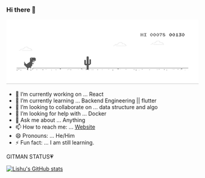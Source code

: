 ### Hi there 👋 

![image](https://github.com/LishuGupta652/lishugupta652/blob/master/dino.gif)


- 🔭 I’m currently working on ... React
- 🌱 I’m currently learning ... Backend Engineering || flutter
- 👯 I’m looking to collaborate on ... data structure and algo
- 🤔 I’m looking for help with ... Docker
- 💬 Ask me about ...  Anything
- 📫 How to reach me: ... [Website](https://www.lishu.ml)
- 😄 Pronouns: ... He/Him
- ⚡ Fun fact: ... I am still learning.

GITMAN STATUS💗

[![Lishu's GitHub stats](https://github-readme-stats.vercel.app/api?username=lishugupta652)](https://github.com/lishugupta652)
